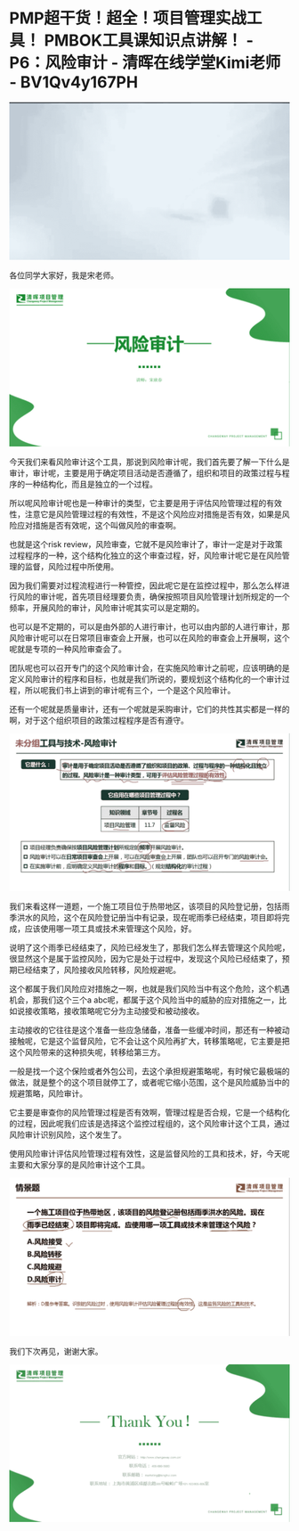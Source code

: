 # PMP超干货！超全！项目管理实战工具！ PMBOK工具课知识点讲解！ - P6：风险审计 - 清晖在线学堂Kimi老师 - BV1Qv4y167PH

![](img/9dab2d69f163642d551e96eaf3698566_0.png)

各位同学大家好，我是宋老师。

![](img/9dab2d69f163642d551e96eaf3698566_2.png)

今天我们来看风险审计这个工具，那说到风险审计呢，我们首先要了解一下什么是审计，审计呢，主要是用于确定项目活动是否遵循了，组织和项目的政策过程与程序的一种结构化，而且是独立的一个过程。

所以呢风险审计呢也是一种审计的类型，它主要是用于评估风险管理过程的有效性，注意它是风险管理过程的有效性，不是这个风险应对措施是否有效，如果是风险应对措施是否有效呢，这个叫做风险的审查啊。

也就是这个risk review，风险审查，它就不是风险审计了，审计一定是对于政策过程程序的一种，这个结构化独立的这个审查过程，好，风险审计呢它是在风险管理的监督，风险过程中所使用。

因为我们需要对过程流程进行一种管控，因此呢它是在监控过程中，那么怎么样进行风险的审计呢，首先项目经理要负责，确保按照项目风险管理计划所规定的一个频率，开展风险的审计，风险审计呢其实可以是定期的。

也可以是不定期的，可以是由外部的人进行审计，也可以由内部的人进行审计，那风险审计呢可以在日常项目审查会上开展，也可以在风险的审查会上开展啊，这个呢就是专项的一种风险审查会了。

团队呢也可以召开专门的这个风险审计会，在实施风险审计之前呢，应该明确的是定义风险审计的程序和目标，也就是我们所说的，要规划这个结构化的一个审计过程，所以呢我们书上讲到的审计呢有三个，一个是这个风险审计。

还有一个呢就是质量审计，还有一个呢就是采购审计，它们的共性其实都是一样的啊，对于这个组织项目的政策过程程序是否有遵守。



![](img/9dab2d69f163642d551e96eaf3698566_4.png)

我们来看这样一道题，一个施工项目位于热带地区，该项目的风险登记册，包括雨季洪水的风险，这个在风险登记册当中有记录，现在呢雨季已经结束，项目即将完成，应该使用哪一项工具或技术来管理这个风险，好。

说明了这个雨季已经结束了，风险已经发生了，那我们怎么样去管理这个风险呢，很显然这个是属于监控风险，因为它是处于过程中，发现这个风险已经结束了，预期已经结束了，风险接收风险转移，风险规避呢。

这个都属于我们风险应对措施之一啊，也就是我们风险当中有这个危险，这个机遇机会，那我们这个三个a abc呢，都属于这个风险当中的威胁的应对措施之一，比如说接收策略，接收策略呢它分为主动接受和被动接收。

主动接收的它往往是这个准备一些应急储备，准备一些缓冲时间，那还有一种被动接触呢，它是这个监督风险，它不会让这个风险再扩大，转移策略呢，它主要是把这个风险带来的这种损失呢，转移给第三方。

一般是找一个这个保险或者外包公司，去这个承担规避策略呢，有时候它最极端的做法，就是整个的这个项目就停工了，或者呢它缩小范围，这个是风险威胁当中的规避策略，风险审计。

它主要是审查你的风险管理过程是否有效啊，管理过程是否合规，它是一个结构化的过程，因此呢我们应该是选择这个监控过程组的，这个风险审计这个工具，通过风险审计识别风险，这个发生了。

使用风险审计评估风险管理过程有效性，这是监督风险的工具和技术，好，今天呢主要和大家分享的是风险审计这个工具。



![](img/9dab2d69f163642d551e96eaf3698566_6.png)

我们下次再见，谢谢大家。

![](img/9dab2d69f163642d551e96eaf3698566_8.png)